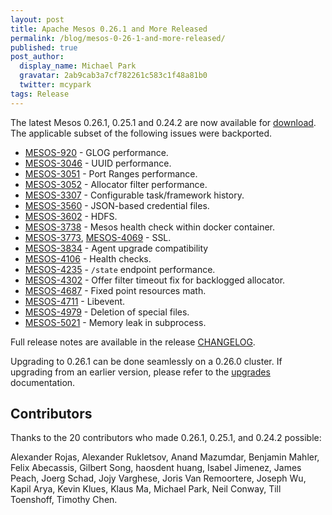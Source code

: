 ```yaml
---
layout: post
title: Apache Mesos 0.26.1 and More Released
permalink: /blog/mesos-0-26-1-and-more-released/
published: true
post_author:
  display_name: Michael Park
  gravatar: 2ab9cab3a7cf782261c583c1f48a81b0
  twitter: mcypark
tags: Release
---
```


The latest Mesos 0.26.1, 0.25.1 and 0.24.2 are now available for [download](/downloads).
The applicable subset of the following issues were backported.

* [MESOS-920](https://issues.apache.org/jira/browse/MESOS-920) - GLOG performance.
* [MESOS-3046](https://issues.apache.org/jira/browse/MESOS-3046) - UUID performance.
* [MESOS-3051](https://issues.apache.org/jira/browse/MESOS-3051) - Port Ranges performance.
* [MESOS-3052](https://issues.apache.org/jira/browse/MESOS-3052) - Allocator filter performance.
* [MESOS-3307](https://issues.apache.org/jira/browse/MESOS-3307) - Configurable task/framework history.
* [MESOS-3560](https://issues.apache.org/jira/browse/MESOS-3560) - JSON-based credential files.
* [MESOS-3602](https://issues.apache.org/jira/browse/MESOS-3602) - HDFS.
* [MESOS-3738](https://issues.apache.org/jira/browse/MESOS-3738) - Mesos health check within docker container.
* [MESOS-3773](https://issues.apache.org/jira/browse/MESOS-3773), [MESOS-4069](https://issues.apache.org/jira/browse/MESOS-4069) - SSL.
* [MESOS-3834](https://issues.apache.org/jira/browse/MESOS-3834) - Agent upgrade compatibility
* [MESOS-4106](https://issues.apache.org/jira/browse/MESOS-4106) - Health checks.
* [MESOS-4235](https://issues.apache.org/jira/browse/MESOS-4235) - `/state` endpoint performance.
* [MESOS-4302](https://issues.apache.org/jira/browse/MESOS-4302) - Offer filter timeout fix for backlogged allocator.
* [MESOS-4687](https://issues.apache.org/jira/browse/MESOS-4687) - Fixed point resources math.
* [MESOS-4711](https://issues.apache.org/jira/browse/MESOS-4711) - Libevent.
* [MESOS-4979](https://issues.apache.org/jira/browse/MESOS-4979) - Deletion of special files.
* [MESOS-5021](https://issues.apache.org/jira/browse/MESOS-5021) - Memory leak in subprocess.

Full release notes are available in the release [CHANGELOG](https://github.com/apache/mesos/blob/master/CHANGELOG).

Upgrading to 0.26.1 can be done seamlessly on a 0.26.0 cluster. If upgrading from an earlier version, please refer to the [upgrades](http://mesos.apache.org/documentation/latest/upgrades/) documentation.

## Contributors

Thanks to the 20 contributors who made 0.26.1, 0.25.1, and 0.24.2 possible:

Alexander Rojas, Alexander Rukletsov, Anand Mazumdar, Benjamin Mahler, Felix Abecassis, Gilbert Song, haosdent huang, Isabel Jimenez, James Peach, Joerg Schad, Jojy Varghese, Joris Van Remoortere, Joseph Wu, Kapil Arya, Kevin Klues, Klaus Ma, Michael Park, Neil Conway, Till Toenshoff, Timothy Chen.
